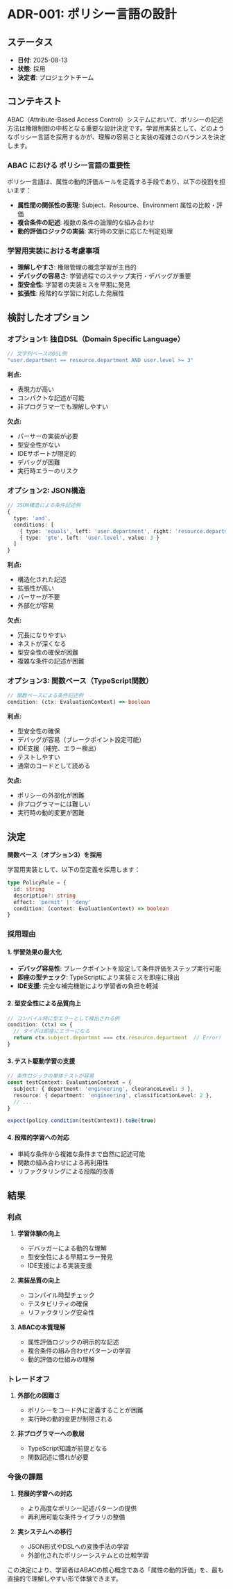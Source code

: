 # ADR-001: ポリシー言語の設計

## ステータス

- **日付**: 2025-08-13
- **状態**: 採用
- **決定者**: プロジェクトチーム

## コンテキスト

ABAC（Attribute-Based Access Control）システムにおいて、ポリシーの記述方法は権限制御の中核となる重要な設計決定です。学習用実装として、どのようなポリシー言語を採用するかが、理解の容易さと実装の複雑さのバランスを決定します。

### ABAC における ポリシー言語の重要性

ポリシー言語は、属性の動的評価ルールを定義する手段であり、以下の役割を担います：

- **属性間の関係性の表現**: Subject、Resource、Environment 属性の比較・評価
- **複合条件の記述**: 複数の条件の論理的な組み合わせ
- **動的評価ロジックの実装**: 実行時の文脈に応じた判定処理

### 学習用実装における考慮事項

- **理解しやすさ**: 権限管理の概念学習が主目的
- **デバッグの容易さ**: 学習過程でのステップ実行・デバッグが重要
- **型安全性**: 学習者の実装ミスを早期に発見
- **拡張性**: 段階的な学習に対応した発展性

## 検討したオプション

### オプション1: 独自DSL（Domain Specific Language）

```typescript
// 文字列ベースのDSL例
"user.department == resource.department AND user.level >= 3"
```

**利点:**
- 表現力が高い
- コンパクトな記述が可能
- 非プログラマーでも理解しやすい

**欠点:**
- パーサーの実装が必要
- 型安全性がない
- IDEサポートが限定的
- デバッグが困難
- 実行時エラーのリスク

### オプション2: JSON構造

```typescript
// JSON構造による条件記述例
{
  type: 'and',
  conditions: [
    { type: 'equals', left: 'user.department', right: 'resource.department' },
    { type: 'gte', left: 'user.level', value: 3 }
  ]
}
```

**利点:**
- 構造化された記述
- 拡張性が高い
- パーサーが不要
- 外部化が容易

**欠点:**
- 冗長になりやすい
- ネストが深くなる
- 型安全性の確保が困難
- 複雑な条件の記述が困難

### オプション3: 関数ベース（TypeScript関数）

```typescript
// 関数ベースによる条件記述例
condition: (ctx: EvaluationContext) => boolean
```

**利点:**
- 型安全性の確保
- デバッグが容易（ブレークポイント設定可能）
- IDE支援（補完、エラー検出）
- テストしやすい
- 通常のコードとして読める

**欠点:**
- ポリシーの外部化が困難
- 非プログラマーには難しい
- 実行時の動的変更が困難

## 決定

**関数ベース（オプション3）を採用**

学習用実装として、以下の型定義を採用します：

```typescript
type PolicyRule = {
  id: string
  description?: string
  effect: 'permit' | 'deny'
  condition: (context: EvaluationContext) => boolean
}
```

### 採用理由

#### 1. 学習効果の最大化

- **デバッグ容易性**: ブレークポイントを設定して条件評価をステップ実行可能
- **即座の型チェック**: TypeScriptにより実装ミスを即座に検出
- **IDE支援**: 完全な補完機能により学習者の負担を軽減

#### 2. 型安全性による品質向上

```typescript
// コンパイル時に型エラーとして検出される例
condition: (ctx) => {
  // タイポは即座にエラーになる
  return ctx.subject.departmnt === ctx.resource.department  // Error!
}
```

#### 3. テスト駆動学習の支援

```typescript
// 条件ロジックの単体テストが容易
const testContext: EvaluationContext = {
  subject: { department: 'engineering', clearanceLevel: 3 },
  resource: { department: 'engineering', classificationLevel: 2 },
  // ...
}

expect(policy.condition(testContext)).toBe(true)
```

#### 4. 段階的学習への対応

- 単純な条件から複雑な条件まで自然に記述可能
- 関数の組み合わせによる再利用性
- リファクタリングによる段階的改善

## 結果

### 利点

1. **学習体験の向上**
   - デバッガーによる動的な理解
   - 型安全性による早期エラー発見
   - IDE支援による実装支援

2. **実装品質の向上**
   - コンパイル時型チェック
   - テスタビリティの確保
   - リファクタリング安全性

3. **ABACの本質理解**
   - 属性評価ロジックの明示的な記述
   - 複合条件の組み合わせパターンの学習
   - 動的評価の仕組みの理解

### トレードオフ

1. **外部化の困難さ**
   - ポリシーをコード外に定義することが困難
   - 実行時の動的変更が制限される

2. **非プログラマーへの敷居**
   - TypeScript知識が前提となる
   - 関数記述に慣れが必要

### 今後の課題

1. **発展的学習への対応**
   - より高度なポリシー記述パターンの提供
   - 再利用可能な条件ライブラリの整備

2. **実システムへの移行**
   - JSON形式やDSLへの変換手法の学習
   - 外部化されたポリシーシステムとの比較学習

この決定により、学習者はABACの核心概念である「属性の動的評価」を、最も直接的で理解しやすい形で体験できます。